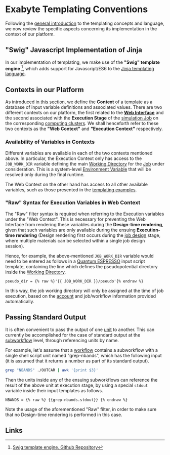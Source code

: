 # Exabyte Templating Conventions

Following the [general introduction](concept.md) to the templating concepts and language, we now review the specific aspects concerning its implementation in the context of our platform.

## "Swig" Javascript Implementation of Jinja  

In our implementation of templating, we make use of the **"Swig" template engine** [^1], which adds support for Javascript/ES6 to the [Jinja templating language](jinja-syntax.md).

<!-- TODO by MM 
Add further explanantions to how Swig works and which methods it supports.
-->

## Contexts in our Platform

As introduced [in this section](jinja-syntax.md#inserting-and-defining-variables), we define the **Context** of a template as a database of input variable definitions and associated values. There are two different contexts on our platform, the first related to the **[Web Interface](../../ui/overview.md)** and the second associated with the **Execution Stage** of the [simulation Job](../../jobs/overview.md) on the corresponding [computing clusters](../../infrastructure/clusters/overview.md). We shall henceforth refer to these two contexts as the **"Web Context"** and **"Execution Context"** respectively.

### Availability of Variables in Contexts

Different variables are available in each of the two contexts mentioned above. In particular, the Execution Context only has access to the `JOB_WORK_DIR` variable defining the main [Working Directory](../../jobs-cli/batch-scripts/directories.md) for the [Job](../../jobs/overview.md) under consideration. This is a system-level [Environment Variable](../../jobs-cli/batch-scripts/directives.md#environment-variables) that will be resolved only during the final runtime. 

The Web Context on the other hand has access to all other available variables, such as those presented in the [templating examples](examples.md).

### "Raw" Syntax for Execution Variables in Web Context

The "Raw" filter syntax is required when referring to the Execution variables under the "Web Context". This is necessary for preventing the Web Interface from rendering these variables during the **Design-time rendering**, given that such variables are only available during the ensuing **Execution-time rendering** (Design rendering first occurs during the [job design](../../jobs-designer/overview.md) stage, where multiple materials can be selected within a single job design session).

Hence, for example, the above-mentioned `JOB_WORK_DIR` variable would need to be entered as follows in a [Quantum ESPRESSO](../../software/modeling/quantum-espresso.md) input script template, containing the line which defines the pseudopotential directory inside the [Working Directory](../../jobs-cli/batch-scripts/directories.md).

```jinja2
pseudo_dir = {% raw %}'{{ JOB_WORK_DIR }}/pseudo'{% endraw %}
```

In this way, the job working directory will only be assigned at the time of job execution, based on the [account](../../accounts/overview.md) and job/workflow information provided automatically.

## Passing Standard Output

It is often convenient to pass the output of one [unit](../components/units.md) to another. This can currently be accomplished for the case of standard output at the [subworkflow](../components/subworkflows.md) level, through referencing units by name.

For example, let's assume that a [workflow](../overview.md) contains a subworkflow with a single shell script unit named "grep-nbands", which has the following input (it is assumed that it returns a number as part of its standard output).

```bash
grep "NBANDS" ./OUTCAR | awk '{print $3}'
```

Then the units inside any of the ensuing subworkflows can reference the result of the above unit at execution stage, by using a special `stdout` variable inside their input templates as follows.

```jinja2
NBANDS = {% raw %} {{grep-nbands.stdout}} {% endraw %} 
```

Note the usage of the aforementioned "Raw" filter, in order to make sure that no Design-time rendering is performed in this case.

## Links

[^1]: [Swig template engine, Github Repository](http://node-swig.github.io/swig-templates/)
